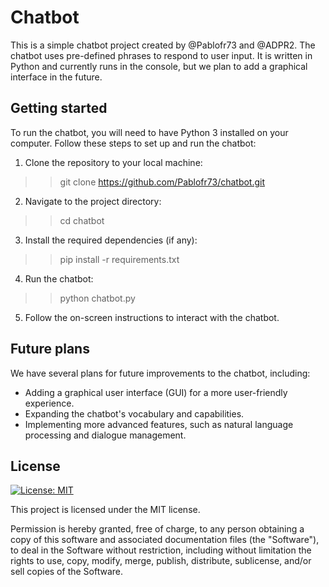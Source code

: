 # Chatbot

This is a simple chatbot project created by @Pablofr73 and @ADPR2. The chatbot uses pre-defined phrases to respond to user input. It is written in Python and currently runs in the console, but we plan to add a graphical interface in the future.

## Getting started

To run the chatbot, you will need to have Python 3 installed on your computer. Follow these steps to set up and run the chatbot:

1. Clone the repository to your local machine:

>> git clone https://github.com/Pablofr73/chatbot.git

2. Navigate to the project directory:

>> cd chatbot

3. Install the required dependencies (if any):

>> pip install -r requirements.txt

4. Run the chatbot:

>> python chatbot.py

5. Follow the on-screen instructions to interact with the chatbot.

## Future plans

We have several plans for future improvements to the chatbot, including:

- Adding a graphical user interface (GUI) for a more user-friendly experience.
- Expanding the chatbot's vocabulary and capabilities.
- Implementing more advanced features, such as natural language processing and dialogue management.

## License

[![License: MIT](https://img.shields.io/badge/License-MIT-yellow.svg)](https://opensource.org/licenses/MIT)

This project is licensed under the MIT license.

Permission is hereby granted, free of charge, to any person obtaining a copy of this software and associated documentation files (the "Software"), to deal in the Software without restriction, including without limitation the rights to use, copy, modify, merge, publish, distribute, sublicense, and/or sell copies of the Software.
